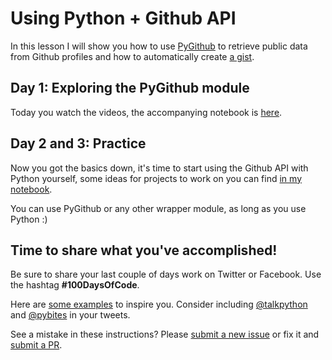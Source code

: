 # Using Python + Github API

In this lesson I will show you how to use [PyGithub](https://github.com/PyGithub/PyGithub) to retrieve public data from Github profiles and how to automatically create [a gist](https://help.github.com/en/articles/creating-gists).

## Day 1: Exploring the PyGithub module

Today you watch the videos, the accompanying notebook is [here](https://github.com/talkpython/100daysofcode-with-python-course/blob/master/days/61-63-github-api/github-api.ipynb).

## Day 2 and 3: Practice

Now you got the basics down, it's time to start using the Github API with Python yourself, some ideas for projects to work on you can find [in my notebook](https://github.com/talkpython/100daysofcode-with-python-course/blob/master/days/61-63-github-api/github-api.ipynb).

You can use PyGithub or any other wrapper module, as long as you use Python :)

## Time to share what you've accomplished!

Be sure to share your last couple of days work on Twitter or Facebook. Use the hashtag **#100DaysOfCode**.

Here are [some examples](https://twitter.com/search?q=%23100DaysOfCode) to inspire you. Consider including [@talkpython](https://twitter.com/talkpython) and [@pybites](https://twitter.com/pybites) in your tweets.

See a mistake in these instructions? Please [submit a new issue](https://github.com/talkpython/100daysofcode-with-python-course/issues) or fix it and [submit a PR](https://github.com/talkpython/100daysofcode-with-python-course/pulls).
